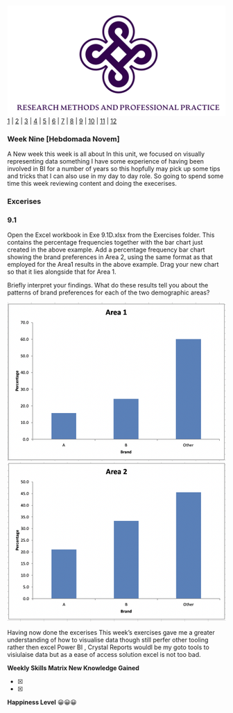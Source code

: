 ![Logo](Images/Logo.png)
[1](/MyPortfolio/RMPP/Unit01.html) | [2](/MyPortfolio/RMPP/Unit02.html) | [3](/MyPortfolio/RMPP/Unit03.html) | [4](/MyPortfolio/RMPP/Unit04.html) | [5](/MyPortfolio/RMPP/Unit05.html) | [6](/MyPortfolio/RMPP/Unit06.html) | [7](/MyPortfolio/RMPP/Unit07.html) | [8](/MyPortfolio/RMPP/Unit08.html) | [9](/MyPortfolio/RMPP/Unit09.html) | [10](/MyPortfolio/RMPP/Unit10.html) | [11](/MyPortfolio/RMPP/Unit11.html) | [12](/MyPortfolio/RMPP/Unit12.html)

### Week Nine [Hebdomada Novem]

A New week this week is all about In this unit, we focused on visually representing data something I have some experience of having been involved in BI for a number of years so this hopfully may pick up some tips and tricks that I can also use in my day to day role. So going to spend some time this week reviewing content and doing the execerises.

### Excerises

### 9.1

Open the Excel workbook in Exe 9.1D.xlsx from the Exercises folder. This contains the percentage frequencies together with the bar chart just created in the above example. Add a percentage frequency bar chart showing the brand preferences in Area 2, using the same format as that employed for the Area1 results in the above example. Drag your new chart so that it lies alongside that for Area 1.

Briefly interpret your findings. What do these results tell you about the patterns of brand preferences for each of the two demographic areas?

![Logo](A1.png)
![Logo](A2.png)




Having now done the excerises This week’s exercises gave me a greater understanding of how to visualise data though still perfer other tooling rather then excel Power BI , Crystal Reports wouldl be my goto tools to visiulaise data but as a ease of access solution excel is not too bad.  


**Weekly Skills Matrix New Knowledge Gained**

- [x] 
- [x] 

**Happiness Level**
😀😀😀

